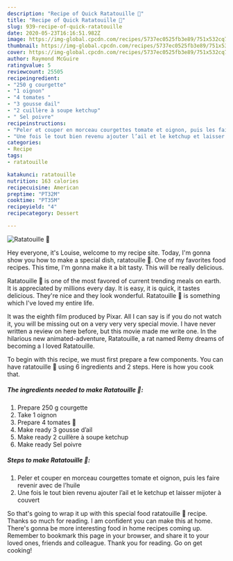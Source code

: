 ```yaml
---
description: "Recipe of Quick Ratatouille 🥰"
title: "Recipe of Quick Ratatouille 🥰"
slug: 939-recipe-of-quick-ratatouille
date: 2020-05-23T16:16:51.982Z
image: https://img-global.cpcdn.com/recipes/5737ec0525fb3e89/751x532cq70/ratatouille-🥰-photo-principale-de-la-recette.jpg
thumbnail: https://img-global.cpcdn.com/recipes/5737ec0525fb3e89/751x532cq70/ratatouille-🥰-photo-principale-de-la-recette.jpg
cover: https://img-global.cpcdn.com/recipes/5737ec0525fb3e89/751x532cq70/ratatouille-🥰-photo-principale-de-la-recette.jpg
author: Raymond McGuire
ratingvalue: 5
reviewcount: 25505
recipeingredient:
- "250 g courgette"
- "1 oignon"
- "4 tomates "
- "3 gousse dail"
- "2 cuillère à soupe ketchup"
- " Sel poivre"
recipeinstructions:
- "Peler et couper en morceau courgettes tomate et oignon, puis les faire revenir avec de l’huile"
- "Une fois le tout bien revenu ajouter l’ail et le ketchup et laisser mijoter à couvert"
categories:
- Recipe
tags:
- ratatouille

katakunci: ratatouille 
nutrition: 163 calories
recipecuisine: American
preptime: "PT32M"
cooktime: "PT35M"
recipeyield: "4"
recipecategory: Dessert

---
```



![Ratatouille 🥰](https://img-global.cpcdn.com/recipes/5737ec0525fb3e89/751x532cq70/ratatouille-🥰-photo-principale-de-la-recette.jpg)

Hey everyone, it's Louise, welcome to my recipe site. Today, I'm gonna show you how to make a special dish, ratatouille 🥰. One of my favorites food recipes. This time, I'm gonna make it a bit tasty. This will be really delicious.

Ratatouille 🥰 is one of the most favored of current trending meals on earth. It is appreciated by millions every day. It is easy, it is quick, it tastes delicious. They're nice and they look wonderful. Ratatouille 🥰 is something which I've loved my entire life.

It was the eighth film produced by Pixar. All I can say is if you do not watch it, you will be missing out on a very very very special movie. I have never written a review on here before, but this movie made me write one. In the hilarious new animated-adventure, Ratatouille, a rat named Remy dreams of becoming a I loved Ratatouille.


To begin with this recipe, we must first prepare a few components. You can have ratatouille 🥰 using 6 ingredients and 2 steps. Here is how you cook that.

<!--inarticleads1-->

##### The ingredients needed to make Ratatouille 🥰:

1. Prepare 250 g courgette
1. Take 1 oignon
1. Prepare 4 tomates 🍅
1. Make ready 3 gousse d’ail
1. Make ready 2 cuillère à soupe ketchup
1. Make ready  Sel poivre




<!--inarticleads2-->

##### Steps to make Ratatouille 🥰:

1. Peler et couper en morceau courgettes tomate et oignon, puis les faire revenir avec de l’huile
1. Une fois le tout bien revenu ajouter l’ail et le ketchup et laisser mijoter à couvert




So that's going to wrap it up with this special food ratatouille 🥰 recipe. Thanks so much for reading. I am confident you can make this at home. There's gonna be more interesting food in home recipes coming up. Remember to bookmark this page in your browser, and share it to your loved ones, friends and colleague. Thank you for reading. Go on get cooking!
